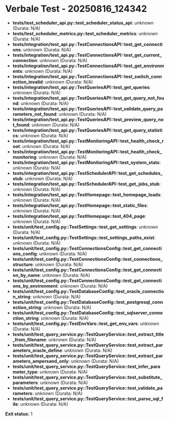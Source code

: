 # Verbale Test - 20250816_124342

- **tests/test_scheduler_api.py::test_scheduler_status_api**: unknown (Durata: N/A)
- **tests/test_scheduler_metrics.py::test_scheduler_metrics**: unknown (Durata: N/A)
- **tests/integration/test_api.py::TestConnectionsAPI::test_get_connections**: unknown (Durata: N/A)
- **tests/integration/test_api.py::TestConnectionsAPI::test_get_current_connection**: unknown (Durata: N/A)
- **tests/integration/test_api.py::TestConnectionsAPI::test_get_environments**: unknown (Durata: N/A)
- **tests/integration/test_api.py::TestConnectionsAPI::test_switch_connection_invalid**: unknown (Durata: N/A)
- **tests/integration/test_api.py::TestQueriesAPI::test_get_queries**: unknown (Durata: N/A)
- **tests/integration/test_api.py::TestQueriesAPI::test_get_query_not_found**: unknown (Durata: N/A)
- **tests/integration/test_api.py::TestQueriesAPI::test_validate_query_parameters_not_found**: unknown (Durata: N/A)
- **tests/integration/test_api.py::TestQueriesAPI::test_preview_query_not_found**: unknown (Durata: N/A)
- **tests/integration/test_api.py::TestQueriesAPI::test_get_query_statistics**: unknown (Durata: N/A)
- **tests/integration/test_api.py::TestMonitoringAPI::test_health_check_root**: unknown (Durata: N/A)
- **tests/integration/test_api.py::TestMonitoringAPI::test_health_check_monitoring**: unknown (Durata: N/A)
- **tests/integration/test_api.py::TestMonitoringAPI::test_system_stats**: unknown (Durata: N/A)
- **tests/integration/test_api.py::TestSchedulerAPI::test_get_schedules_stub**: unknown (Durata: N/A)
- **tests/integration/test_api.py::TestSchedulerAPI::test_get_jobs_stub**: unknown (Durata: N/A)
- **tests/integration/test_api.py::TestHomepage::test_homepage_loads**: unknown (Durata: N/A)
- **tests/integration/test_api.py::TestHomepage::test_static_files**: unknown (Durata: N/A)
- **tests/integration/test_api.py::TestHomepage::test_404_page**: unknown (Durata: N/A)
- **tests/unit/test_config.py::TestSettings::test_get_settings**: unknown (Durata: N/A)
- **tests/unit/test_config.py::TestSettings::test_settings_paths_exist**: unknown (Durata: N/A)
- **tests/unit/test_config.py::TestConnectionsConfig::test_get_connections_config**: unknown (Durata: N/A)
- **tests/unit/test_config.py::TestConnectionsConfig::test_connections_structure**: unknown (Durata: N/A)
- **tests/unit/test_config.py::TestConnectionsConfig::test_get_connection_by_name**: unknown (Durata: N/A)
- **tests/unit/test_config.py::TestConnectionsConfig::test_get_connections_by_environment**: unknown (Durata: N/A)
- **tests/unit/test_config.py::TestDatabaseConfig::test_oracle_connection_string**: unknown (Durata: N/A)
- **tests/unit/test_config.py::TestDatabaseConfig::test_postgresql_connection_string**: unknown (Durata: N/A)
- **tests/unit/test_config.py::TestDatabaseConfig::test_sqlserver_connection_string**: unknown (Durata: N/A)
- **tests/unit/test_config.py::TestEnvVars::test_get_env_vars**: unknown (Durata: N/A)
- **tests/unit/test_query_service.py::TestQueryService::test_extract_title_from_filename**: unknown (Durata: N/A)
- **tests/unit/test_query_service.py::TestQueryService::test_extract_parameters_oracle_define**: unknown (Durata: N/A)
- **tests/unit/test_query_service.py::TestQueryService::test_extract_parameters_ampersand_only**: unknown (Durata: N/A)
- **tests/unit/test_query_service.py::TestQueryService::test_infer_parameter_type**: unknown (Durata: N/A)
- **tests/unit/test_query_service.py::TestQueryService::test_substitute_parameters**: unknown (Durata: N/A)
- **tests/unit/test_query_service.py::TestQueryService::test_validate_parameters**: unknown (Durata: N/A)
- **tests/unit/test_query_service.py::TestQueryService::test_parse_sql_file**: unknown (Durata: N/A)

**Exit status:** 1
